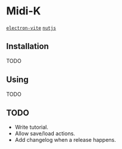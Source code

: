 # Midi-K

[`electron-vite`](https://electron-vite.org/)
[`nutjs`](https://nutjs.dev/)

## Installation

TODO

## Using

TODO

## TODO

- Write tutorial.
- Allow save/load actions.
- Add changelog when a release happens.
